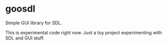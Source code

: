 goosdl
======

Simple GUI library for SDL.

This is experimental code right now. Just a toy project experimenting with SDL and GUI stuff.
